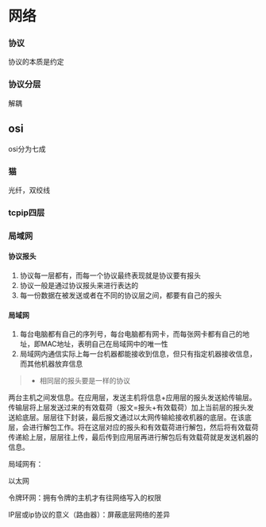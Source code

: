 # 网络

### 协议

协议的本质是约定

### 协议分层

解耦

## osi

osi分为七成

### 猫

光纤，双绞线

### tcpip四层



### 局域网

#### 协议报头

1. 协议每一层都有，而每一个协议最终表现就是协议要有报头
2. 协议一般是通过协议报头来进行表达的
3. 每一份数据在被发送或者在不同的协议层之间，都要有自己的报头

#### 局域网

1. 每台电脑都有自己的序列号，每台电脑都有网卡，而每张网卡都有自己的地址，即MAC地址，表明自己在局域网中的唯一性
2. 局域网内通信实际上每一台机器都能接收到信息，但只有指定机器接收信息，而其他机器放弃信息

> * 相同层的报头要是一样的协议

两台主机之间发信息。在应用层，发送主机将信息+应用层的报头发送給传输层。传输层将上层发送过来的有效载荷（报文=报头+有效载荷）加上当前层的报头发送給底层。层层往下封装，最后报文通过以太网传输給接收机器的底层。在该底层，会进行解包工作。将在这层对应的报头和有效载荷进行解包，然后将有效载荷传递給上层，层层往上传，最后传到应用层再进行解包后有效载荷就是发送机器的信息。



局域网有：

以太网

令牌环网：拥有令牌的主机才有往网络写入的权限

IP层或ip协议的意义（路由器）：屏蔽底层网络的差异
